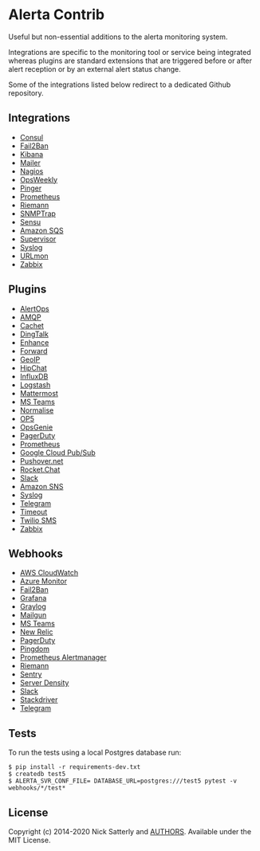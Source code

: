 Alerta Contrib
==============

Useful but non-essential additions to the alerta monitoring system.

Integrations are specific to the monitoring tool or service
being integrated whereas plugins are standard extensions that are
triggered before or after alert reception or by an external alert
status change.

Some of the integrations listed below redirect to a dedicated
Github repository.

Integrations
------------

  * [Consul](integrations/consul)
  * [Fail2Ban](integrations/fail2ban)
  * [Kibana](https://github.com/alerta/kibana-alerta)
  * [Mailer](integrations/mailer)
  * [Nagios](https://github.com/alerta/nagios-alerta)
  * [OpsWeekly](integrations/opsweekly)
  * [Pinger](integrations/pinger)
  * [Prometheus](https://github.com/alerta/prometheus-config)
  * [Riemann](https://github.com/alerta/riemann-alerta)
  * [SNMPTrap](integrations/snmptrap)
  * [Sensu](https://github.com/alerta/sensu-alerta)
  * [Amazon SQS](integrations/sqs)
  * [Supervisor](integrations/supervisor)
  * [Syslog](integrations/syslog)
  * [URLmon](integrations/urlmon)
  * [Zabbix](https://github.com/alerta/zabbix-alerta)

Plugins
-------

  * [AlertOps](plugins/alertops)
  * [AMQP](plugins/amqp)
  * [Cachet](plugins/cachet)
  * [DingTalk](plugins/dingtalk)
  * [Enhance](plugins/enhance)
  * [Forward](plugins/forward)
  * [GeoIP](plugins/geoip)
  * [HipChat](plugins/hipchat)
  * [InfluxDB](plugins/influxdb)
  * [Logstash](plugins/logstash)
  * [Mattermost](plugins/mattermost)
  * [MS Teams](plugins/msteams)
  * [Normalise](plugins/normalise)
  * [OP5](plugins/op5)
  * [OpsGenie](plugins/opsgenie)
  * [PagerDuty](plugins/pagerduty)
  * [Prometheus](plugins/prometheus)
  * [Google Cloud Pub/Sub](plugins/pubsub)
  * [Pushover.net](plugins/pushover)
  * [Rocket.Chat](plugins/rocketchat)
  * [Slack](plugins/slack)
  * [Amazon SNS](plugins/sns)
  * [Syslog](plugins/syslog)
  * [Telegram](plugins/telegram)
  * [Timeout](plugins/timeout)
  * [Twilio SMS](plugins/twilio)
  * [Zabbix](plugins/zabbix)

Webhooks
--------

  * [AWS CloudWatch](https://github.com/alerta/alerta/blob/master/alerta/webhooks/cloudwatch.py)
  * [Azure Monitor](webhooks/azuremonitor)
  * [Fail2Ban](webhooks/fail2ban)
  * [Grafana](https://github.com/alerta/alerta/blob/master/alerta/webhooks/grafana.py)
  * [Graylog](https://github.com/alerta/alerta/blob/master/alerta/webhooks/graylog.py)
  * [Mailgun](webhooks/mailgun)
  * [MS Teams](webhooks/msteams)
  * [New Relic](https://github.com/alerta/alerta/blob/master/alerta/webhooks/newrelic.py)
  * [PagerDuty](https://github.com/alerta/alerta/blob/master/alerta/webhooks/pagerduty.py)
  * [Pingdom](https://github.com/alerta/alerta/blob/master/alerta/webhooks/pingdom.py)
  * [Prometheus Alertmanager](https://github.com/alerta/alerta/blob/master/alerta/webhooks/prometheus.py)
  * [Riemann](https://github.com/alerta/alerta/blob/master/alerta/webhooks/riemann.py)
  * [Sentry](webhooks/sentry)
  * [Server Density](https://github.com/alerta/alerta/blob/master/alerta/webhooks/serverdensity.py)
  * [Slack](https://github.com/alerta/alerta/blob/master/alerta/webhooks/slack.py)
  * [Stackdriver](https://github.com/alerta/alerta/blob/master/alerta/webhooks/stackdriver.py)
  * [Telegram](https://github.com/alerta/alerta/blob/master/alerta/webhooks/telegram.py)

Tests
-----

To run the tests using a local Postgres database run:

    $ pip install -r requirements-dev.txt
    $ createdb test5
    $ ALERTA_SVR_CONF_FILE= DATABASE_URL=postgres:///test5 pytest -v webhooks/*/test*

License
-------

Copyright (c) 2014-2020 Nick Satterly and [AUTHORS](AUTHORS). Available under the MIT License.

